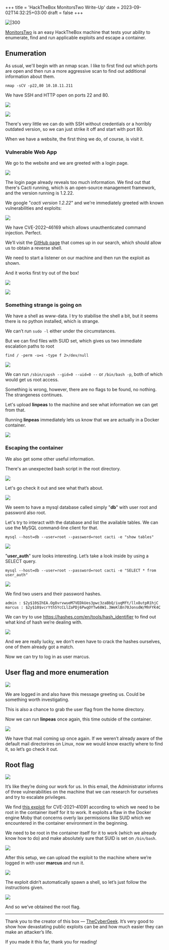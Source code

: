 +++
title = 'HackTheBox MonitorsTwo Write-Up'
date = 2023-09-02T14:32:25+03:00
draft = false
+++

![|300](1.png)

[MonitorsTwo](https://app.hackthebox.com/machines/MonitorsTwo) is an easy HackTheBox machine that tests your ability to enumerate, find and run applicable exploits and escape a container.

## Enumeration

As usual, we'll begin with an nmap scan. I like to first find out which ports are open and then run a more aggressive scan to find out additional information about them.

`nmap -sCV -p22,80 10.10.11.211`

We have SSH and HTTP open on ports 22 and 80.

![](2.png)

![](3.png)

There's very little we can do with SSH without credentials or a horribly outdated version, so we can just strike it off and start with port 80.

When we have a website, the first thing we do, of course, is visit it.

### Vulnerable Web App

We go to the website and we are greeted with a login page.

![](4.png)

The login page already reveals too much information. We find out that there's Cacti running, which is an open-source management framework, and the version running is 1.2.22.

We google "*cacti version 1.2.22*" and we're immediately greeted with known vulnerabilities and exploits:

![](5.png)

We have CVE-2022–46169 which allows unauthenticated command injection. Perfect.

We’ll visit the [GitHub page](https://github.com/FredBrave/CVE-2022-46169-CACTI-1.2.22) that comes up in our search, which should allow us to obtain a reverse shell.

We need to start a listener on our machine and then run the exploit as shown.

And it works first try out of the box!

![](6.png)

![](7.png)

### Something strange is going on

We have a shell as www-data. I try to stabilise the shell a bit, but it seems there is no python installed, which is strange.

We can’t run `sudo -l` either under the circumstances.

But we can find files with SUID set, which gives us two immediate escalation paths to root

`find / -perm -u=s -type f 2>/dev/null`

![](8.png)

We can run `/sbin/capsh --gid=0 --uid=0 --` or `/bin/bash -p`, both of which would get us root access.

Something is wrong, however, there are no flags to be found, no nothing. The strangeness continues.

Let's upload **linpeas** to the machine and see what information we can get from that.

Running **linpeas** immediately lets us know that we are actually in a Docker container.

![](9.png)

### Escaping the container

We also get some other useful information.

There's an unexpected bash script in the root directory.

![](10.png)

Let's go check it out and see what that’s about.

![](11.png)

We seem to have a mysql database called simply "**db**" with user root and password also root.

Let's try to interact with the database and list the available tables. We can use the MySQL command-line client for that.

`mysql --host=db --user=root --password=root cacti -e "show tables"`

![](12.png)

"**user_auth**" sure looks interesting. Let’s take a look inside by using a SELECT query.

`mysql --host=db --user=root --password=root cacti -e "SELECT * from user_auth"`

![](13.png)

We find two users and their password hashes.

```
admin : $2y$10$IhEA.Og8vrvwueM7VEDkUes3pwc3zaBbQ/iuqMft/llx8utpR1hjC 
marcus : $2y$10$vcrYth5YcCLlZaPDj6PwqOYTw68W1.3WeKlBn70JonsdW/MhFYK4C
``` 

We can try to use https://hashes.com/en/tools/hash_identifier to find out what kind of hash we’re dealing with.

![](14.png)

And we are really lucky, we don’t even have to crack the hashes ourselves, one of them already got a match.

Now we can try to log in as user marcus.

## User flag and more enumeration

![](15.png)

We are logged in and also have this message greeting us. Could be something worth investigating.

This is also a chance to grab the user flag from the home directory.

Now we can run **linpeas** once again, this time outside of the container.

![](16.png)

We have that mail coming up once again. If we weren’t already aware of the default mail directorires on Linux, now we would know exactly where to find it, so let’s go check it out.

## Root flag

![](17.png)

It’s like they’re doing our work for us. In this email, the Administrator informs of three vulnerabilities on the machine that we can research for ourselves and try to escalate privileges.

We find [this exploit](https://github.com/UncleJ4ck/CVE-2021-41091) for CVE-2021–41091 according to which we need to be root in the container itself for it to work. It exploits a flaw in the Docker engine Moby that concerns overly lax permissions like SUID which we encountered in the container environment in the beginning.

We need to be root in the container itself for it to work (which we already know how to do) and make absolutely sure that SUID is set on `/bin/bash`.

![](18.png)

After this setup, we can upload the exploit to the machine where we’re logged in with user **marcus** and run it.

![](19.png)

The exploit didn’t automatically spawn a shell, so let’s just follow the instructions given.

![](20.png)

And so we’ve obtained the root flag.

---

Thank you to the creator of this box — [TheCyberGeek](https://app.hackthebox.com/users/114053). It’s very good to show how devastating public exploits can be and how much easier they can make an attacker’s life.

If you made it this far, thank you for reading!
